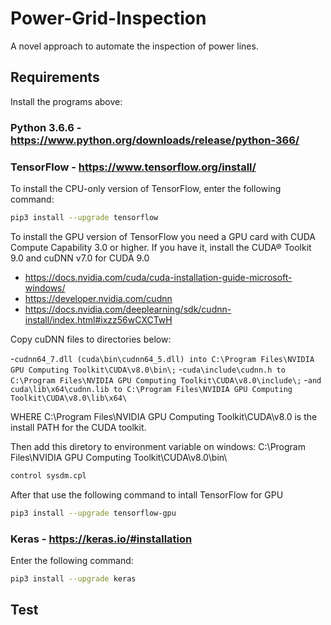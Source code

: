 # Power-Grid-Inspection
A novel approach to automate the inspection of power lines.

## Requirements

Install the programs above:

### Python 3.6.6 - https://www.python.org/downloads/release/python-366/

### TensorFlow - https://www.tensorflow.org/install/ 

To install the CPU-only version of TensorFlow, enter the following command:
```bash
pip3 install --upgrade tensorflow
```
To install the GPU version of TensorFlow you need a GPU card with CUDA Compute Capability 3.0 or higher.
If you have it, install the CUDA® Toolkit 9.0 and cuDNN v7.0 for CUDA 9.0 
- https://docs.nvidia.com/cuda/cuda-installation-guide-microsoft-windows/
- https://developer.nvidia.com/cudnn
- https://docs.nvidia.com/deeplearning/sdk/cudnn-install/index.html#ixzz56wCXCTwH

Copy cuDNN files to directories below:

-`cudnn64_7.dll (cuda\bin\cudnn64_5.dll) into C:\Program Files\NVIDIA GPU Computing Toolkit\CUDA\v8.0\bin\;`
-`cuda\include\cudnn.h to C:\Program Files\NVIDIA GPU Computing Toolkit\CUDA\v8.0\include\;`
-`and cuda\lib\x64\cudnn.lib to C:\Program Files\NVIDIA GPU Computing Toolkit\CUDA\v8.0\lib\x64\`

WHERE C:\Program Files\NVIDIA GPU Computing Toolkit\CUDA\v8.0 is the install PATH for the CUDA toolkit.

Then add this diretory to environment variable on windows:
C:\Program Files\NVIDIA GPU Computing Toolkit\CUDA\v8.0\bin\

```bash
control sysdm.cpl
```

After that use the following command to intall TensorFlow for GPU

```bash
pip3 install --upgrade tensorflow-gpu
```

### Keras - https://keras.io/#installation

Enter the following command:

```bash
pip3 install --upgrade keras
```






## Test
